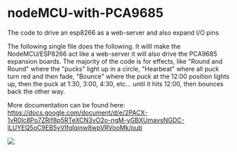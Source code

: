 # nodeMCU-with-PCA9685
The code to drive an esp8266 as a web-server and also expand I/O pins

The following single file does the following. It willl make the NodeMCU/ESP8266 act like a web-server
it will also drive the PCA9685 expansion boards.
The majority of the code is for effects, like "Round and Round" where the "pucks" light up in a circle, 
"Hearbeat" where all puck turn red and then fade, "Bounce" where the puck at the 12:00 position lights up,
then the puck at 1:30, 3:00, 4:30, etc... until it hits 12:00, then bounces back the other way.

More documentation can be found here:
https://docs.google.com/document/d/e/2PACX-1vR0lc8Po7ZRif8p5RTeXCN3vO2o-ngM-yGBXUmavsNGDC-lLUYEQ5oC9EB5yVIfqIqinw8wpVRVooMk/pub



<img src="https://www.dextender.com/img/tapir3.png">
